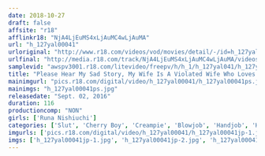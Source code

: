 ```yaml
---
date: 2018-10-27
draft: false
affsite: "r18"
afflinkr18: "NjA4LjEuMS4xLjAuMC4wLjAuMA"
url: "h_127yal00041"
urloriginal: "http://www.r18.com/videos/vod/movies/detail/-/id=h_127yal00041"
urlfinal: "http://media.r18.com/track/NjA4LjEuMS4xLjAuMC4wLjAuMA/videos/vod/movies/detail/-/id=h_127yal00041"
samplevid: "awspv3001.r18.com/litevideo/freepv/h/h_1/h_127yal041/h_127yal041_dmb_w.mp4"
title: "Please Hear My Sad Story, My Wife Is A Violated Wife Who Loves To Fuck Cherry Boy Cock..."
mainimgurl: "pics.r18.com/digital/video/h_127yal00041/h_127yal00041ps.jpg"
mainimgs: "h_127yal00041ps.jpg"
releasedate: "Sept. 02, 2016"
duration: 116
productioncomp: "NON"
girls: ['Runa Nishiuchi']
categories: ['Slut', 'Cherry Boy', 'Creampie', 'Blowjob', 'Handjob', 'Hi-Def']
imgurls: ['pics.r18.com/digital/video/h_127yal00041/h_127yal00041jp-1.jpg', 'pics.r18.com/digital/video/h_127yal00041/h_127yal00041jp-2.jpg', 'pics.r18.com/digital/video/h_127yal00041/h_127yal00041jp-3.jpg', 'pics.r18.com/digital/video/h_127yal00041/h_127yal00041jp-4.jpg', 'pics.r18.com/digital/video/h_127yal00041/h_127yal00041jp-5.jpg', 'pics.r18.com/digital/video/h_127yal00041/h_127yal00041jp-6.jpg', 'pics.r18.com/digital/video/h_127yal00041/h_127yal00041jp-7.jpg', 'pics.r18.com/digital/video/h_127yal00041/h_127yal00041jp-8.jpg', 'pics.r18.com/digital/video/h_127yal00041/h_127yal00041jp-9.jpg', 'pics.r18.com/digital/video/h_127yal00041/h_127yal00041jp-10.jpg', 'pics.r18.com/digital/video/h_127yal00041/h_127yal00041jp-11.jpg', 'pics.r18.com/digital/video/h_127yal00041/h_127yal00041jp-12.jpg', 'pics.r18.com/digital/video/h_127yal00041/h_127yal00041jp-13.jpg', 'pics.r18.com/digital/video/h_127yal00041/h_127yal00041jp-14.jpg', 'pics.r18.com/digital/video/h_127yal00041/h_127yal00041jp-15.jpg', 'pics.r18.com/digital/video/h_127yal00041/h_127yal00041jp-16.jpg', 'pics.r18.com/digital/video/h_127yal00041/h_127yal00041jp-17.jpg', 'pics.r18.com/digital/video/h_127yal00041/h_127yal00041jp-18.jpg', 'pics.r18.com/digital/video/h_127yal00041/h_127yal00041jp-19.jpg', 'pics.r18.com/digital/video/h_127yal00041/h_127yal00041jp-20.jpg']
imgs: ['h_127yal00041jp-1.jpg', 'h_127yal00041jp-2.jpg', 'h_127yal00041jp-3.jpg', 'h_127yal00041jp-4.jpg', 'h_127yal00041jp-5.jpg', 'h_127yal00041jp-6.jpg', 'h_127yal00041jp-7.jpg', 'h_127yal00041jp-8.jpg', 'h_127yal00041jp-9.jpg', 'h_127yal00041jp-10.jpg', 'h_127yal00041jp-11.jpg', 'h_127yal00041jp-12.jpg', 'h_127yal00041jp-13.jpg', 'h_127yal00041jp-14.jpg', 'h_127yal00041jp-15.jpg', 'h_127yal00041jp-16.jpg', 'h_127yal00041jp-17.jpg', 'h_127yal00041jp-18.jpg', 'h_127yal00041jp-19.jpg', 'h_127yal00041jp-20.jpg']
---
```

